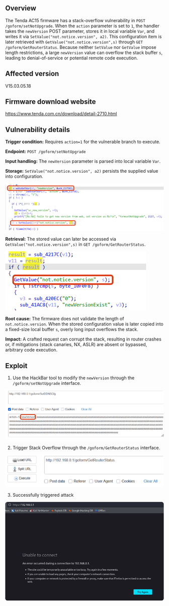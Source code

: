 ## Overview

The Tenda AC15 firmware has a stack-overflow vulnerability in `POST /goform/setNotUpgrade`. When the `action` parameter is set to `1`, the handler takes the `newVersion` POST parameter, stores it in local variable `Var`, and writes it via `SetValue("not.notice.version", a2)`. This configuration item is later retrieved with `GetValue("not.notice.version",s)` through `GET /goform/GetRouterStatus`. Because neither `SetValue` nor `GetValue` impose length restrictions, a large `newVersion` value can overflow the stack buffer `s`, leading to denial-of-service or potential remote code execution.

## Affected version

V15.03.05.18

## Firmware download website 

https://www.tenda.com.cn/download/detail-2710.html

## Vulnerability details

**Trigger condition:** Requires `action=1` for the vulnerable branch to execute.

**Endpoint:** `POST /goform/setNotUpgrade`

**Input handling:** The `newVersion` parameter is parsed into local variable `Var`.

**Storage:** `SetValue("not.notice.version", a2)` persists the supplied value into configuration.

![](https://raw.githubusercontent.com/abcdefg-png/images2/main/%E5%B1%80%E9%83%A8%E6%88%AA%E5%8F%96_20250929_151001.png)

**Retrieval:** The stored value can later be accessed via `GetValue("not.notice.version",s)` in `GET /goform/GetRouterStatus`.

![](https://raw.githubusercontent.com/abcdefg-png/images2/main/%E5%B1%80%E9%83%A8%E6%88%AA%E5%8F%96_20250929_151315.png)

**Root cause:** The firmware does not validate the length of `not.notice.version`. When the stored configuration value is later copied into a fixed-size local buffer `s`, overly long input overflows the stack.

**Impact:** A crafted request can corrupt the stack, resulting in router crashes or, if mitigations (stack canaries, NX, ASLR) are absent or bypassed, arbitrary code execution.

## Exploit

1. Use the HackBar tool to modify the `newVersion` through the `/goform/setNotUpgrade` interface.

![](https://raw.githubusercontent.com/abcdefg-png/images2/main/%E5%B1%80%E9%83%A8%E6%88%AA%E5%8F%96_20250929_151628.png)

2. Trigger Stack Overflow through the `/goform/GetRouterStatus` interface.

![](https://raw.githubusercontent.com/abcdefg-png/images2/main/%E5%B1%80%E9%83%A8%E6%88%AA%E5%8F%96_20250929_151701.png)

3. Successfully triggered attack

![](https://raw.githubusercontent.com/abcdefg-png/images2/main/%E5%B1%80%E9%83%A8%E6%88%AA%E5%8F%96_20250929_102621.png)